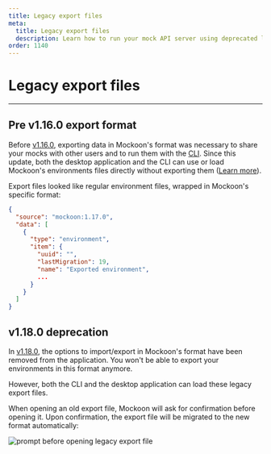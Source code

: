 ```yaml
---
title: Legacy export files
meta:
  title: Legacy export files
  description: Learn how to run your mock API server using deprecated legacy Mockoon export files, both supported by the desktop application and the CLI
order: 1140
---
```


# Legacy export files

---

## Pre v1.16.0 export format

Before [v1.16.0](https://github.com/mockoon/mockoon/releases/tag/v1.16.0), exporting data in Mockoon's format was necessary to share your mocks with other users and to run them with the [CLI](/cli/). Since this update, both the desktop application and the CLI can use or load Mockoon's environments files directly without exporting them ([Learn more](docs:mockoon-data-files/sharing-mock-api-files)).

Export files looked like regular environment files, wrapped in Mockoon's specific format:

```json
{
  "source": "mockoon:1.17.0",
  "data": [
    {
      "type": "environment",
      "item": {
        "uuid": "",
        "lastMigration": 19,
        "name": "Exported environment",
        ...
      }
    }
  ]
}
```

## v1.18.0 deprecation

In [v1.18.0](https://github.com/mockoon/mockoon/releases/tag/v1.18.0), the options to import/export in Mockoon's format have been removed from the application. You won't be able to export your environments in this format anymore.

However, both the CLI and the desktop application can load these legacy export files.

When opening an old export file, Mockoon will ask for confirmation before opening it. Upon confirmation, the export file will be migrated to the new format automatically:

![prompt before opening legacy export file](docs-img:legacy-export-file-open-prompt.png)
